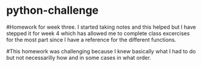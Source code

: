 # python-challenge

#Homework for week three. I started taking notes and this helped but I have stepped it for week 4 which has allowed me to complete class excercises 
for the most part since I have a reference for the different functions.

#This homework was challenging because I knew basically what I had to do but not necessarilly how and in some cases in what order. 
